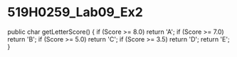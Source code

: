# 519H0259_Lab09_Ex2
public char getLetterScore()
        {
            if (Score >= 8.0) return 'A';
            if (Score >= 7.0) return 'B';
            if (Score >= 5.0) return 'C';
            if (Score >= 3.5) return 'D';
            return 'E';
        }
